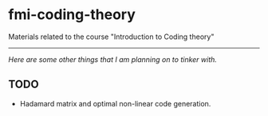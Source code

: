 # fmi-coding-theory
Materials related to the course "Introduction to Coding theory"

-----

*Here are some other things that I am planning on to tinker with.*

## TODO

- Hadamard matrix and optimal non-linear code generation.
